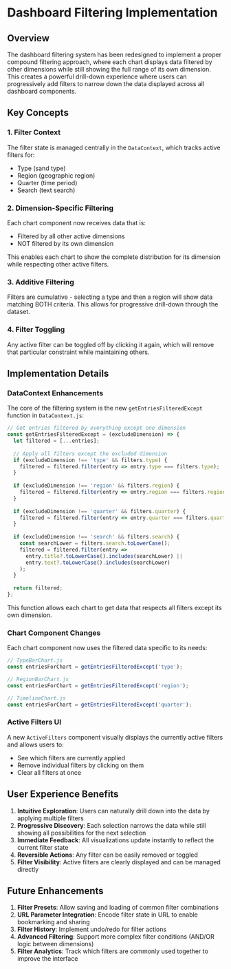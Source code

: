 # Dashboard Filtering Implementation

## Overview

The dashboard filtering system has been redesigned to implement a proper compound filtering approach, where each chart displays data filtered by other dimensions while still showing the full range of its own dimension. This creates a powerful drill-down experience where users can progressively add filters to narrow down the data displayed across all dashboard components.

## Key Concepts

### 1. Filter Context

The filter state is managed centrally in the `DataContext`, which tracks active filters for:
- Type (sand type)
- Region (geographic region)
- Quarter (time period)
- Search (text search)

### 2. Dimension-Specific Filtering

Each chart component now receives data that is:
- Filtered by all other active dimensions
- NOT filtered by its own dimension

This enables each chart to show the complete distribution for its dimension while respecting other active filters.

### 3. Additive Filtering

Filters are cumulative - selecting a type and then a region will show data matching BOTH criteria. This allows for progressive drill-down through the dataset.

### 4. Filter Toggling

Any active filter can be toggled off by clicking it again, which will remove that particular constraint while maintaining others.

## Implementation Details

### DataContext Enhancements

The core of the filtering system is the new `getEntriesFilteredExcept` function in `DataContext.js`:

```javascript
// Get entries filtered by everything except one dimension
const getEntriesFilteredExcept = (excludeDimension) => {
  let filtered = [...entries];
  
  // Apply all filters except the excluded dimension
  if (excludeDimension !== 'type' && filters.type) {
    filtered = filtered.filter(entry => entry.type === filters.type);
  }
  
  if (excludeDimension !== 'region' && filters.region) {
    filtered = filtered.filter(entry => entry.region === filters.region);
  }
  
  if (excludeDimension !== 'quarter' && filters.quarter) {
    filtered = filtered.filter(entry => entry.quarter === filters.quarter);
  }
  
  if (excludeDimension !== 'search' && filters.search) {
    const searchLower = filters.search.toLowerCase();
    filtered = filtered.filter(entry => 
      entry.title?.toLowerCase().includes(searchLower) || 
      entry.text?.toLowerCase().includes(searchLower)
    );
  }
  
  return filtered;
};
```

This function allows each chart to get data that respects all filters except its own dimension.

### Chart Component Changes

Each chart component now uses the filtered data specific to its needs:

```javascript
// TypeBarChart.js
const entriesForChart = getEntriesFilteredExcept('type');

// RegionBarChart.js
const entriesForChart = getEntriesFilteredExcept('region');

// TimelineChart.js
const entriesForChart = getEntriesFilteredExcept('quarter');
```

### Active Filters UI

A new `ActiveFilters` component visually displays the currently active filters and allows users to:
- See which filters are currently applied
- Remove individual filters by clicking on them
- Clear all filters at once

## User Experience Benefits

1. **Intuitive Exploration**: Users can naturally drill down into the data by applying multiple filters
2. **Progressive Discovery**: Each selection narrows the data while still showing all possibilities for the next selection
3. **Immediate Feedback**: All visualizations update instantly to reflect the current filter state
4. **Reversible Actions**: Any filter can be easily removed or toggled
5. **Filter Visibility**: Active filters are clearly displayed and can be managed directly

## Future Enhancements

1. **Filter Presets**: Allow saving and loading of common filter combinations
2. **URL Parameter Integration**: Encode filter state in URL to enable bookmarking and sharing
3. **Filter History**: Implement undo/redo for filter actions
4. **Advanced Filtering**: Support more complex filter conditions (AND/OR logic between dimensions)
5. **Filter Analytics**: Track which filters are commonly used together to improve the interface